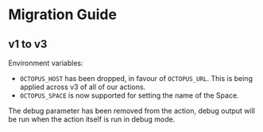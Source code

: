 # Migration Guide

## v1 to v3

Environment variables:

- `OCTOPUS_HOST` has been dropped, in favour of `OCTOPUS_URL`. This is being applied across v3 of all of our actions.
- `OCTOPUS_SPACE` is now supported for setting the name of the Space.

The debug parameter has been removed from the action, debug output will be run when the action itself is run in debug mode.
